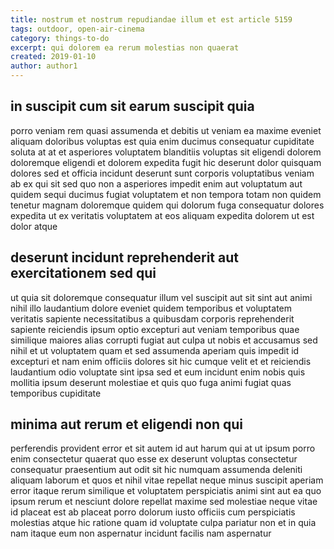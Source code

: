```yaml
---
title: nostrum et nostrum repudiandae illum et est article 5159
tags: outdoor, open-air-cinema
category: things-to-do
excerpt: qui dolorem ea rerum molestias non quaerat
created: 2019-01-10
author: author1
---
```


## in suscipit cum sit earum suscipit quia

porro veniam rem quasi assumenda et debitis ut veniam ea maxime eveniet aliquam doloribus voluptas est quia enim ducimus consequatur cupiditate soluta at at et asperiores voluptatem blanditiis voluptas sit eligendi dolorem doloremque eligendi et dolorem expedita fugit hic deserunt dolor quisquam dolores sed et officia incidunt deserunt sunt corporis voluptatibus veniam ab ex qui sit sed quo non a asperiores impedit enim aut voluptatum aut quidem sequi ducimus fugiat voluptatem et non tempora totam non quidem tenetur magnam doloremque quidem qui dolorum fuga consequatur dolores expedita ut ex veritatis voluptatem at eos aliquam expedita dolorem ut est dolor atque

## deserunt incidunt reprehenderit aut exercitationem sed qui

ut quia sit doloremque consequatur illum vel suscipit aut sit sint aut animi nihil illo laudantium dolore eveniet quidem temporibus et voluptatem veritatis sapiente necessitatibus a quibusdam corporis reprehenderit sapiente reiciendis ipsum optio excepturi aut veniam temporibus quae similique maiores alias corrupti fugiat aut culpa ut nobis et accusamus sed nihil et ut voluptatem quam et sed assumenda aperiam quis impedit id excepturi et nam enim officiis dolores sit hic cumque velit et et reiciendis laudantium odio voluptate sint ipsa sed et eum incidunt enim nobis quis mollitia ipsum deserunt molestiae et quis quo fuga animi fugiat quas temporibus cupiditate

## minima aut rerum et eligendi non qui

perferendis provident error et sit autem id aut harum qui at ut ipsum porro enim consectetur quaerat quo esse ex deserunt voluptas consectetur consequatur praesentium aut odit sit hic numquam assumenda deleniti aliquam laborum et quos et nihil vitae repellat neque minus suscipit aperiam error itaque rerum similique et voluptatem perspiciatis animi sint aut ea quo ipsum rerum et nesciunt dolore repellat maxime sed molestiae neque vitae id placeat est ab placeat porro dolorum iusto officiis cum perspiciatis molestias atque hic ratione quam id voluptate culpa pariatur non et in quia nam itaque eum non aspernatur incidunt facilis nam aspernatur
